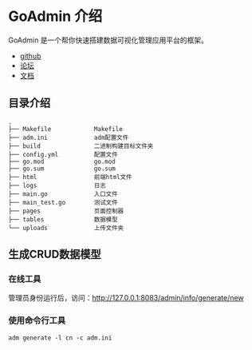 
# GoAdmin 介绍

GoAdmin 是一个帮你快速搭建数据可视化管理应用平台的框架。 

- [github](https://github.com/GoAdminGroup/go-admin)
- [论坛](http://discuss.go-admin.com)
- [文档](https://book.go-admin.cn)

## 目录介绍

```
.
├── Makefile            Makefile
├── adm.ini             adm配置文件
├── build               二进制构建目标文件夹
├── config.yml          配置文件
├── go.mod              go.mod
├── go.sum              go.sum
├── html                前端html文件
├── logs                日志
├── main.go             入口文件
├── main_test.go        测试文件
├── pages               页面控制器
├── tables              数据模型
└── uploads             上传文件夹
```

## 生成CRUD数据模型

### 在线工具

管理员身份运行后，访问：http://127.0.0.1:8083/admin/info/generate/new

### 使用命令行工具

```
adm generate -l cn -c adm.ini
```

